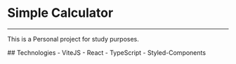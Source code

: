 # Simple Calculator
<hr></hr>
<p>This is a Personal project for study purposes.</p>
## Technologies
  - ViteJS
  - React
  - TypeScript
  - Styled-Components



 
